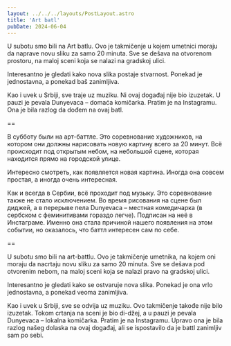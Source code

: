 ```yaml
---
layout: ../../../layouts/PostLayout.astro
title: 'Art batl'
pubDate: 2024-06-04
---
```


U subotu smo bili na Art batlu. Ovo je takmičenje u kojem umetnici moraju da naprave novu sliku za samo 20 minuta. Sve se dešava na otvorenom prostoru, na maloj sceni koja se nalazi na gradskoj ulici.

Interesantno je gledati kako nova slika postaje stvarnost. Ponekad je jednostavna, a ponekad baš zanimljiva.

Kao i uvek u Srbiji, sve traje uz muziku. Ni ovaj događaj nije bio izuzetak. U pauzi je pevala Dunyevaca – domaća komičarka. Pratim je na Instagramu. Ona je bila razlog da dođem na ovaj batl.

==

В субботу были на арт-баттле. Это соревнование художников, на котором они должны нарисовать новую картину всего за 20 минут. Всё происходит под открытым небом, на небольшой сцене, которая находится прямо на городской улице.

Интересно смотреть, как появляется новая картина. Иногда она совсем простая, а иногда очень интересная.

Как и всегда в Сербии, всё проходит под музыку. Это соревнование также не стало исключением. Во время рисования на сцене был диджей, а в перерыве пела Dunyevaca – местная комедичарка (в сербском с феминитивами гораздо легче). Подписан на неё в Инстаграме. Именно она стала причиной нашего появления на этом событии, но оказалось, что баттл интересен сам по себе.

==

U subotu smo bili na art-battlu. Ovo je takmičenje umetnika, na kojem oni moraju da nacrtaju novu sliku za samo 20 minuta. Sve se dešava pod otvorenim nebom, na maloj sceni koja se nalazi pravo na gradskoj ulici.

Interesantno je gledati kako se ostvaruje nova slika. Ponekad je ona vrlo jednostavna, a ponekad veoma zanimljiva.

Kao i uvek u Srbiji, sve se odvija uz muziku. Ovo takmičenje takođe nije bilo izuzetak. Tokom crtanja na sceni je bio di-džej, a u pauzi je pevala Dunyevaca – lokalna komičarka. Pratim je na Instagramu. Upravo ona je bila razlog našeg dolaska na ovaj događaj, ali se ispostavilo da je battl zanimljiv sam po sebi.
